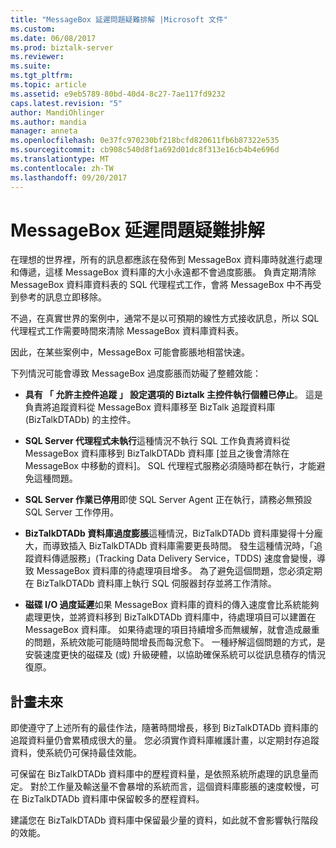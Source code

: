 ```yaml
---
title: "MessageBox 延遲問題疑難排解 |Microsoft 文件"
ms.custom: 
ms.date: 06/08/2017
ms.prod: biztalk-server
ms.reviewer: 
ms.suite: 
ms.tgt_pltfrm: 
ms.topic: article
ms.assetid: e9eb5789-80bd-40d4-8c27-7ae117fd9232
caps.latest.revision: "5"
author: MandiOhlinger
ms.author: mandia
manager: anneta
ms.openlocfilehash: 0e37fc970230bf218bcfd820611fb6b87322e535
ms.sourcegitcommit: cb908c540d8f1a692d01dc8f313e16cb4b4e696d
ms.translationtype: MT
ms.contentlocale: zh-TW
ms.lasthandoff: 09/20/2017
---
```

# <a name="troubleshooting-messagebox-latency-issues"></a>MessageBox 延遲問題疑難排解
在理想的世界裡，所有的訊息都應該在發佈到 MessageBox 資料庫時就進行處理和傳遞，這樣 MessageBox 資料庫的大小永遠都不會過度膨脹。 負責定期清除 MessageBox 資料庫資料表的 SQL 代理程式工作，會將 MessageBox 中不再受到參考的訊息立即移除。  
  
 不過，在真實世界的案例中，通常不是以可預期的線性方式接收訊息，所以 SQL 代理程式工作需要時間來清除 MessageBox 資料庫資料表。  
  
 因此，在某些案例中，MessageBox 可能會膨脹地相當快速。  
  
 下列情況可能會導致 MessageBox 過度膨脹而妨礙了整體效能：  
  
-   **具有 「 允許主控件追蹤 」 設定選項的 Biztalk 主控件執行個體已停止**。 這是負責將追蹤資料從 MessageBox 資料庫移至 BizTalk 追蹤資料庫 (BizTalkDTADb) 的主控件。  
  
-   **SQL Server 代理程式未執行**這種情況不執行 SQL 工作負責將資料從 MessageBox 資料庫移到 BizTalkDTADb 資料庫 [並且之後會清除在 MessageBox 中移動的資料]。 SQL 代理程式服務必須隨時都在執行，才能避免這種問題。  
  
-   **SQL Server 作業已停用**即使 SQL Server Agent 正在執行，請務必無預設 SQL Server 工作停用。  
  
-   **BizTalkDTADb 資料庫過度膨脹**這種情況，BizTalkDTADb 資料庫變得十分龐大，而導致插入 BizTalkDTADb 資料庫需要更長時間。 發生這種情況時，「追蹤資料傳遞服務」(Tracking Data Delivery Service，TDDS) 速度會變慢，導致 MessageBox 資料庫的待處理項目增多。 為了避免這個問題，您必須定期在 BizTalkDTADb 資料庫上執行 SQL 伺服器封存並將工作清除。  
  
-   **磁碟 I/O 過度延遲**如果 MessageBox 資料庫的資料的傳入速度會比系統能夠處理更快，並將資料移到 BizTalkDTADb 資料庫中，待處理項目可以建置在 MessageBox 資料庫。 如果待處理的項目持續增多而無緩解，就會造成嚴重的問題，系統效能可能隨時間增長而每況愈下。 一種紓解這個問題的方式，是安裝速度更快的磁碟及 (或) 升級硬體，以協助確保系統可以從訊息積存的情況復原。  
  
## <a name="plan-for-the-future"></a>計畫未來  
 即使遵守了上述所有的最佳作法，隨著時間增長，移到 BizTalkDTADb 資料庫的追蹤資料量仍會累積成很大的量。 您必須實作資料庫維護計畫，以定期封存追蹤資料，使系統仍可保持最佳效能。  
  
 可保留在 BizTalkDTADb 資料庫中的歷程資料量，是依照系統所處理的訊息量而定。 對於工作量及輸送量不會暴增的系統而言，這個資料庫膨脹的速度較慢，可在 BizTalkDTADb 資料庫中保留較多的歷程資料。  
  
 建議您在 BizTalkDTADb 資料庫中保留最少量的資料，如此就不會影響執行階段的效能。